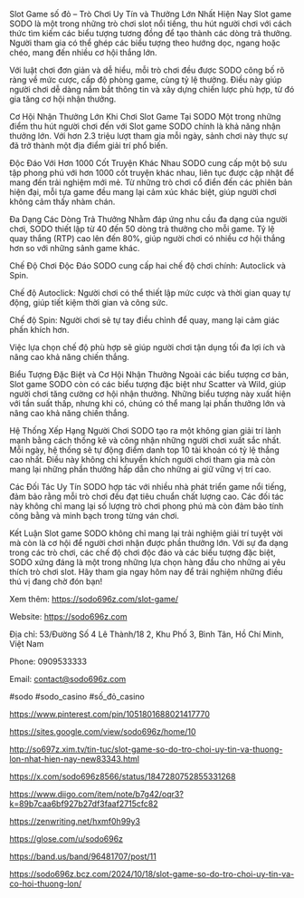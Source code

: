 Slot Game số đỏ – Trò Chơi Uy Tín và Thưởng Lớn Nhất Hiện Nay
Slot game SODO là một trong những trò chơi slot nổi tiếng, thu hút người chơi với cách thức tìm kiếm các biểu tượng tương đồng để tạo thành các dòng trả thưởng. Người tham gia có thể ghép các biểu tượng theo hướng dọc, ngang hoặc chéo, mang đến nhiều cơ hội thắng lớn.

Với luật chơi đơn giản và dễ hiểu, mỗi trò chơi đều được SODO công bố rõ ràng về mức cược, cấp độ phòng game, cùng tỷ lệ thưởng. Điều này giúp người chơi dễ dàng nắm bắt thông tin và xây dựng chiến lược phù hợp, từ đó gia tăng cơ hội nhận thưởng.

Cơ Hội Nhận Thưởng Lớn Khi Chơi Slot Game Tại SODO
Một trong những điểm thu hút người chơi đến với Slot game SODO chính là khả năng nhận thưởng lớn. Với hơn 2.3 triệu lượt tham gia mỗi ngày, sảnh chơi này thực sự đã trở thành một địa điểm giải trí phổ biến.

Độc Đáo Với Hơn 1000 Cốt Truyện Khác Nhau
SODO cung cấp một bộ sưu tập phong phú với hơn 1000 cốt truyện khác nhau, liên tục được cập nhật để mang đến trải nghiệm mới mẻ. Từ những trò chơi cổ điển đến các phiên bản hiện đại, mỗi tựa game đều mang lại cảm xúc khác biệt, giúp người chơi không cảm thấy nhàm chán.

Đa Dạng Các Dòng Trả Thưởng
Nhằm đáp ứng nhu cầu đa dạng của người chơi, SODO thiết lập từ 40 đến 50 dòng trả thưởng cho mỗi game. Tỷ lệ quay thắng (RTP) cao lên đến 80%, giúp người chơi có nhiều cơ hội thắng hơn so với những sảnh game khác.

Chế Độ Chơi Độc Đáo
SODO cung cấp hai chế độ chơi chính: Autoclick và Spin.

Chế độ Autoclick: Người chơi có thể thiết lập mức cược và thời gian quay tự động, giúp tiết kiệm thời gian và công sức.

Chế độ Spin: Người chơi sẽ tự tay điều chỉnh để quay, mang lại cảm giác phấn khích hơn.

Việc lựa chọn chế độ phù hợp sẽ giúp người chơi tận dụng tối đa lợi ích và nâng cao khả năng chiến thắng.

Biểu Tượng Đặc Biệt và Cơ Hội Nhận Thưởng
Ngoài các biểu tượng cơ bản, Slot game SODO còn có các biểu tượng đặc biệt như Scatter và Wild, giúp người chơi tăng cường cơ hội nhận thưởng. Những biểu tượng này xuất hiện với tần suất thấp, nhưng khi có, chúng có thể mang lại phần thưởng lớn và nâng cao khả năng chiến thắng.

Hệ Thống Xếp Hạng Người Chơi
SODO tạo ra một không gian giải trí lành mạnh bằng cách thống kê và công nhận những người chơi xuất sắc nhất. Mỗi ngày, hệ thống sẽ tự động điểm danh top 10 tài khoản có tỷ lệ thắng cao nhất. Điều này không chỉ khuyến khích người chơi tham gia mà còn mang lại những phần thưởng hấp dẫn cho những ai giữ vững vị trí cao.

Các Đối Tác Uy Tín
SODO hợp tác với nhiều nhà phát triển game nổi tiếng, đảm bảo rằng mỗi trò chơi đều đạt tiêu chuẩn chất lượng cao. Các đối tác này không chỉ mang lại số lượng trò chơi phong phú mà còn đảm bảo tính công bằng và minh bạch trong từng ván chơi.

Kết Luận
Slot game SODO không chỉ mang lại trải nghiệm giải trí tuyệt vời mà còn là cơ hội để người chơi nhận được phần thưởng lớn. Với sự đa dạng trong các trò chơi, các chế độ chơi độc đáo và các biểu tượng đặc biệt, SODO xứng đáng là một trong những lựa chọn hàng đầu cho những ai yêu thích trò chơi slot. Hãy tham gia ngay hôm nay để trải nghiệm những điều thú vị đang chờ đón bạn!

Xem thêm: https://sodo696z.com/slot-game/

Website: https://sodo696z.com 

Địa chỉ: 53/Đường Số 4 Lê Thành/18 2, Khu Phố 3, Bình Tân, Hồ Chí Minh, Việt Nam

Phone: 0909533333

Email: contact@sodo696z.com

 

#sodo #sodo_casino #số_đỏ_casino

https://www.pinterest.com/pin/1051801688021417770

https://sites.google.com/view/sodo696z/home/10

http://so697z.xim.tv/tin-tuc/slot-game-so-do-tro-choi-uy-tin-va-thuong-lon-nhat-hien-nay-new83343.html

https://x.com/sodo696z8566/status/1847280752855331268

https://www.diigo.com/item/note/b7g42/oqr3?k=89b7caa6bf927b27df3faaf2715cfc82

https://zenwriting.net/hxmf0h99y3

https://glose.com/u/sodo696z

https://band.us/band/96481707/post/11

https://sodo696z.bcz.com/2024/10/18/slot-game-so-do-tro-choi-uy-tin-va-co-hoi-thuong-lon/

